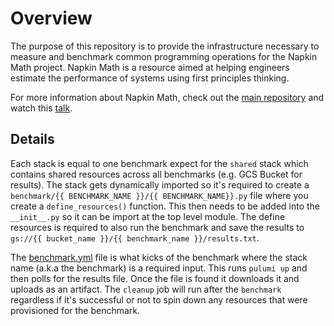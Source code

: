 # Overview
The purpose of this repository is to provide the infrastructure necessary to measure and benchmark common programming operations for the Napkin Math project. Napkin Math is a resource aimed at helping engineers estimate the performance of systems using first principles thinking.

For more information about Napkin Math, check out the [main repository](https://github.com/sirupsen/napkin-math) and watch this [talk](https://www.youtube.com/watch?v=IxkSlnrRFqc).

## Details
Each stack is equal to one benchmark expect for the `shared` stack which contains shared resources across all benchmarks (e.g. GCS Bucket for results). The stack gets dynamically imported so it's required to create a `benchmark/{{ BENCHMARK_NAME }}/{{ BENCHMARK_NAME}}.py` file where you create a `define_resources()` function. This then needs to be added into the `__init__.py` so it can be import at the top level module. The define resources is required to also run the benchmark and save the results to `gs://{{ bucket_name }}/{{ benchmark_name }}/results.txt`.

The [benchmark.yml](./.github/workflows/benchmark.yml) file is what kicks of the benchmark where the stack name (a.k.a the benchmark) is a required input. This runs `pulumi up` and then polls for the results file. Once the file is found it downloads it and uploads as an artifact. The `cleanup` job will run after the `benchmark` regardless if it's successful or not to spin down any resources that were provisioned for the benchmark.